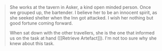 > She works at the tavern in Asker, a kind open minded person. Once we grouped up, the bartender. I believe her to be an innocent spirit, as she seeked shelter when the Inn got attacked. I wish her nothing but good fortune coming forward.
> 
> When sat down with the other travellers, she is the one that informed us on the task at hand ([[Retrieve Artefact]]). I'm not too sure why she knew about this task.